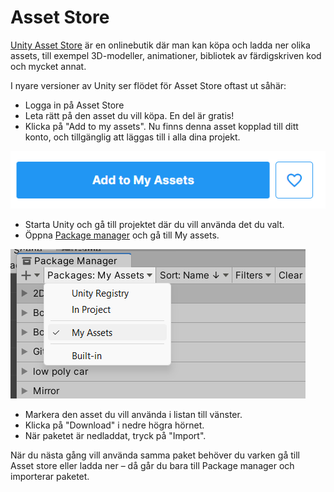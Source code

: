 # Asset Store

[Unity Asset Store](https://assetstore.unity.com) är en onlinebutik där man kan köpa och ladda ner olika assets, till exempel 3D-modeller, animationer, bibliotek av färdigskriven kod och mycket annat.

I nyare versioner av Unity ser flödet för Asset Store oftast ut såhär:

* Logga in på Asset Store
* Leta rätt på den asset du vill köpa. En del är gratis!
* Klicka på "Add to my assets". Nu finns denna asset kopplad till ditt konto, och tillgänglig att läggas till i alla dina projekt.

![](<../.gitbook/assets/image (9).png>)

* Starta Unity och gå till projektet där du vill använda det du valt.
* Öppna [Package manager](package-manager.md) och gå till My assets.

![](<../.gitbook/assets/image (12).png>)

* Markera den asset du vill använda i listan till vänster.
* Klicka på "Download" i nedre högra hörnet.
* När paketet är nedladdat, tryck på "Import".

När du nästa gång vill använda samma paket behöver du varken gå till Asset store eller ladda ner – då går du bara till Package manager och importerar paketet.
